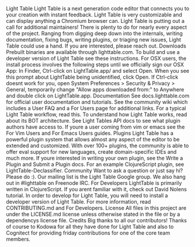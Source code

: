 Light Table Light Table is a next generation code editor that connects you to your creation with instant feedback. Light Table is very customizable and can display anything a Chromium browser can. Light Table is putting out a call for additional maintainers! There is plenty to do for nearly every aspect of the project. Ranging from digging deep down into the internals, writing documentation, fixing bugs, writing plugins, or triaging new issues, Light Table could use a hand. If you are interested, please reach out. Downloads Prebuilt binaries are available through lighttable.com. To build and use a developer version of Light Table see these instructions. For OSX users, the install process involves the following steps until we officially sign our OSX App: In Finder, Ctrl-click on LightTable.app/ and select Open. When you see this prompt about LightTable being unidentified, click Open. If Ctrl-click doesnt work for you, open System Preferences > Security & Privacy > General, temporarily change "Allow apps downloaded from:" to Anywhere and double click on LightTable.app. Documentation See docs.lighttable.com for official user documentation and tutorials. See the community wiki which includes a User FAQ and a For Users page for additional links. For a typical Light Table workflow, read this. To understand how Light Table works, read about its BOT architecture. See Light Tables API docs to see what plugin authors have access to. If youre a user coming from vim or emacs see the For Vim Users and For Emacs Users guides. Plugins Light Table has a powerful plugin system that allows almost any aspect of the editor to be extended and customized. With over 100+ plugins, the community is able to offer eval support for new languages, create domain-specific IDEs and much more. If youre interested in writing your own plugin, see the Write a Plugin and Submit a Plugin docs. For an example ClojureScript plugin, see LightTable-Declassifier. Community Want to ask a question or just say hi? Please do :). Our mailing list is the Light Table Google group. We also hang out in #lighttable on Freenode IRC. For Developers LightTable is primarily written in ClojureScript. If you arent familiar with it, check out David Nolens tutorial. In order to develop for Light Table, you will need to install a developer version of Light Table. For more information, read CONTRIBUTING.md and For Developers. License All files in this project are under the LICENSE.md license unless otherwise stated in the file or by a dependencys license file. Credits Big thanks to all our contributors! Thanks of course to Kodowa for all they have done for Light Table and also to Cognitect for providing friday contributions for one of the core team members.
